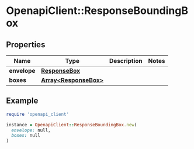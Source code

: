 # OpenapiClient::ResponseBoundingBox

## Properties

| Name | Type | Description | Notes |
| ---- | ---- | ----------- | ----- |
| **envelope** | [**ResponseBox**](ResponseBox.md) |  |  |
| **boxes** | [**Array&lt;ResponseBox&gt;**](ResponseBox.md) |  |  |

## Example

```ruby
require 'openapi_client'

instance = OpenapiClient::ResponseBoundingBox.new(
  envelope: null,
  boxes: null
)
```


